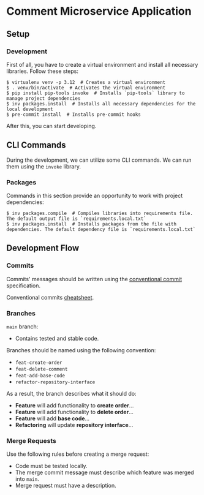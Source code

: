 # Comment Microservice Application

## Setup

### Development

First of all, you have to create a virtual environment and install all necessary libraries. Follow these steps:
```shell
$ virtualenv venv -p 3.12  # Creates a virtual environment
$ . venv/bin/activate  # Activates the virtual environment
$ pip install pip-tools invoke  # Installs `pip-tools` library to manage project dependencies
$ inv packages.install  # Installs all necessary dependencies for the local development
$ pre-commit install  # Installs pre-commit hooks
```

After this, you can start developing.

## CLI Commands

During the development, we can utilize some CLI commands. We can run them using the `invoke` library.

### Packages

Commands in this section provide an opportunity to work with project dependencies:
```shell
$ inv packages.compile  # Compiles libraries into requirements file. The default output file is `requirements.local.txt`
$ inv packages.install  # Installs packages from the file with dependencies. The default dependency file is `requirements.local.txt`
```

## Development Flow

### Commits

Commits' messages should be written using the [conventional commit](https://www.conventionalcommits.org/en/v1.0.0/) specification.

Conventional commits [cheatsheet](https://gist.github.com/qoomon/5dfcdf8eec66a051ecd85625518cfd13).

### Branches

`main` branch:
* Contains tested and stable code.

Branches should be named using the following convention:
* `feat-create-order`
* `feat-delete-comment`
* `feat-add-base-code`
* `refactor-repository-interface`

As a result, the branch describes what it should do:
* **Feature** will add functionality to **create order**...
* **Feature** will add functionality to **delete order**...
* **Feature** will add **base code**...
* **Refactoring** will update **repository interface**...

### Merge Requests

Use the following rules before creating a merge request:
* Code must be tested locally.
* The merge commit message must describe which feature was merged into `main`.
* Merge request must have a description.
